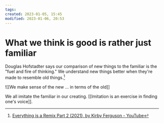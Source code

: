 ```yaml
---
tags: 
created: 2023-01-05, 15:45
modified: 2023-01-06, 20:53
---
```


# What we think is good is rather just familiar
Douglas Hofstadter says our comparison of new things to the familiar is the "fuel and fire of thinking." We understand new things better when they're made to resemble old things.[^1]

![[We make sense of the new ... in terms of the old]]

We all imitate the familiar in our creating. [[Imitation is an exercise in finding one's voice]].

[^1]: [Everything is a Remix Part 2 (2021), by Kirby Ferguson - YouTube](https://youtu.be/HhMar_eYnNY)
